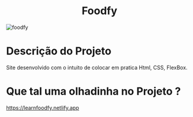 <h1 align="center">Foodfy</h1>

<img src="https://i.ibb.co/jzV8pD4/Capturar.png" alt="foodfy">

# Descrição do Projeto

Site desenvolvido com o intuito de colocar em pratica Html, CSS, FlexBox.


# Que tal uma olhadinha no Projeto ?

https://learnfoodfy.netlify.app
